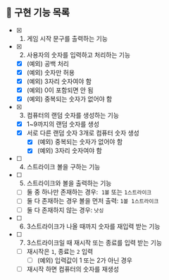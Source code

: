 ## 🚀 구현 기능 목록

- [x] 1.  게임 시작 문구를 출력하는 기능
- [x] 2.  사용자의 숫자를 입력하고 처리하는 기능
  - [x] (예외) 공백 처리
  - [x] (예외) 숫자만 허용
  - [x] (예외) 3자리 숫자여야 함
  - [x] (예외) 0이 포함되면 안 됨
  - [x] (예외) 중복되는 숫자가 없어야 함
- [x] 3.  컴퓨터의 랜덤 숫자를 생성하는 기능
  - [x] 1~9까지의 랜덤 숫자를 생성
  - [x] 서로 다른 랜덤 숫자 3개로 컴퓨터 숫자 생성
    - [x] (예외) 중복되는 숫자가 없어야 함
    - [x] (예외) 3자리 숫자여야 함
- [ ] 4.  스트라이크 볼을 구하는 기능
- [ ] 5.  스트라이크와 볼을 출력하는 기능
  - [ ] 둘 중 하나만 존재하는 경우:  `1볼` 또는 `1스트라이크`
  - [ ] 둘 다 존재하는 경우 볼을 먼저 출력: `1볼 1스트라이크`
  - [ ] 둘 다 존재하지 않는 경우: `낫싱`
- [ ] 6.  3스트라이크가 나올 때까지 숫자를 재입력 받는 기능
- [ ] 7.  3스트라이크일 때 재시작 또는 종료를 입력 받는 기능
  - [ ] 재시작은 `1`, 종료는 `2` 입력
    - [ ] (예외) 입력값이 1 또는 2가 아닌 경우
  - [ ] 재시작 하면 컴퓨터의 숫자를 재생성
